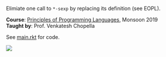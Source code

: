 Elimiate one call to `*-sexp` by replacing its definition (see EOPL).

**Course**: [Principles of Programming Languages], Monsoon 2019<br>
**Taught by**: Prof. Venkatesh Chopella

See [main.rkt] for code.

![](https://ga-beacon.deno.dev/G-G1E8HNDZYY:v51jklKGTLmC3LAZ4rJbIQ/github.com/moocf/slist-replace-inline.racket)

[Principles of Programming Languages]: https://github.com/iiithf/principles-of-programming-languages
[main.rkt]: main.rkt
